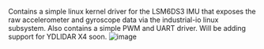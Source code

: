 Contains a simple linux kernel driver for the LSM6DS3 IMU that exposes the raw accelerometer and gyroscope data via the industrial-io linux subsystem. Also contains a simple PWM and UART driver. Will be adding support for YDLIDAR X4 soon.
![image](https://github.com/caleb1000/roc-rk3328-cc-kernel-drivers/assets/30327564/67b022b7-c683-45d2-b85a-cfb4eac0217b)



